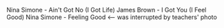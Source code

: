 ---
---

Nina Simone
	- Ain't Got No (I Got Life)
James Brown
	- I Got You (I Feel Good)
Nina Simone
	- Feeling Good <-- was interrupted by teachers' photo

